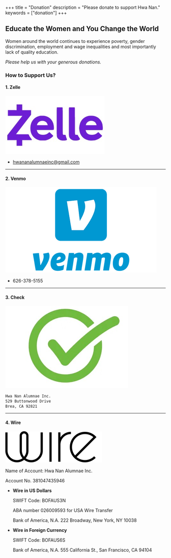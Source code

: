 +++
title = "Donation"
description = "Please donate to support Hwa Nan."
keywords = ["donation"]
+++

## Educate the Women and You Change the World

Women around the world continues to experience poverty, gender discrimination, employment and wage inequalities and most importantly lack of quality education.

*Please help us with your generous donations.*


### How to Support Us?

#### 1. Zelle
![zelle_logo](zelle_logo.jpg)

* hwananalumnaeinc@gmail.com

---

#### 2. Venmo
![venmo_logo](venmo_logo.webp)

* 626-378-5155

---

#### 3. Check
![check_logo](check_logo.jpg)

```
Hwa Nan Alumnae Inc.
529 Buttonwood Drive
Brea, CA 92821
```

---

#### 4. Wire
![wire_logo](wire_logo.webp)

Name of Account: Hwa Nan Alumnae Inc.

Account No. 381047435946

* **Wire in US Dollars**

  SWIFT Code: BOFAUS3N

  ABA number 026009593 for USA Wire Transfer

  Bank of America, N.A. 222 Broadway, New York, NY 10038

* **Wire in Foreign Currency**
  
  SWIFT Code: BOFAUS6S

  Bank of America, N.A. 555 California St., San Francisco, CA 94104
